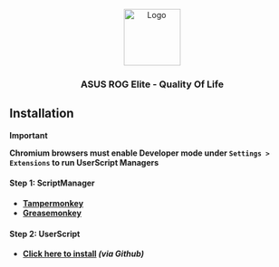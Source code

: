 <!-- PROJECT LOGO -->
<br />
<div align="center">
  <a href="https://github.com/LoneDestroyer/ASUS-ROG-Elite-QOL">
    <img src="https://rog.asus.com//apple-touch-icon.png" alt="Logo" width="100" height="100">
  </a>

<h3 align="center">ASUS ROG Elite - Quality Of Life</h3>

  <p align="center"><strong>
  </p>
</div>


<!-- Install Help -->
## Installation
> [!IMPORTANT]
> Chromium browsers must enable Developer mode under `Settings > Extensions` to run UserScript Managers
#### Step 1: ScriptManager
* [Tampermonkey](https://www.tampermonkey.net/)
* [Greasemonkey](https://violentmonkey.github.io/)

#### Step 2: UserScript
* [Click here to install](https://github.com/LoneDestroyer/ASUS-ROG-Elite-QOL/raw/refs/heads/main/ASUS-ROG-Elite-QOL.user.js) *(via Github)*

